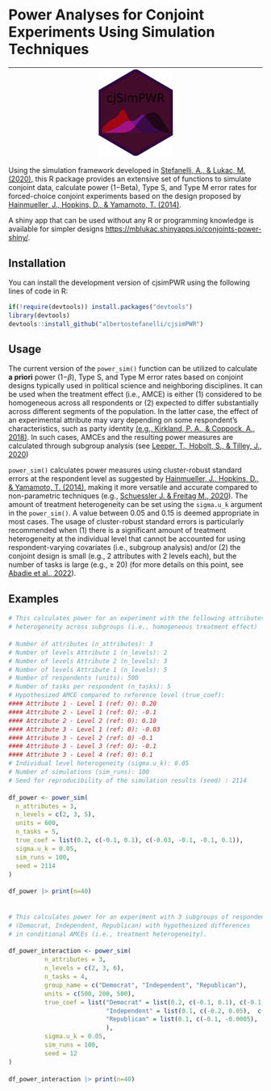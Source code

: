 Power Analyses for Conjoint Experiments Using Simulation Techniques
================

| <img width="30%" src="img/cjSimPWR_hex.png"> |
|:--------------------------------------------:|

Using the simulation framework developed in [Stefanelli, A., & Lukac, M.
(2020)](https://osf.io/preprints/socarxiv/spkcy/), this R package
provides an extensive set of functions to simulate conjoint data,
calculate power (1−Beta), Type S, and Type M error rates for
forced-choice conjoint experiments based on the design proposed by
[Hainmueller, J., Hopkins, D., & Yamamoto, T.
(2014)](https://www.cambridge.org/core/journals/political-analysis/article/causal-inference-in-conjoint-analysis-understanding-multidimensional-choices-via-stated-preference-experiments/414DA03BAA2ACE060FFE005F53EFF8C8).

A shiny app that can be used without any R or programming knowledge is
available for simpler designs
<https://mblukac.shinyapps.io/conjoints-power-shiny/>.

## Installation

You can install the development version of cjsimPWR using the following
lines of code in R:

``` r
if(!require(devtools)) install.packages("devtools")
library(devtools)
devtools::install_github("albertostefanelli/cjsimPWR")
```

## Usage

The current version of the `power_sim()` function can be utilized to
calculate **a priori** power (1−$\beta$), Type S, and Type M error rates
based on conjoint designs typically used in political science and
neighboring disciplines. It can be used when the treatment effect (i.e.,
AMCE) is either (1) considered to be homogeneous across all respondents
or (2) expected to differ substantially across different segments of the
population. In the latter case, the effect of an experimental attribute
may vary depending on some respondent’s characteristics, such as party
identity [(e.g., Kirkland, P. A., & Coppock, A.,
2018)](https://link.springer.com/article/10.1007/s11109-017-9414-8). In
such cases, AMCEs and the resulting power measures are calculated
through subgroup analysis (see [Leeper, T., Hobolt, S., & Tilley, J.,
2020](https://www.cambridge.org/core/journals/political-analysis/article/abs/measuring-subgroup-preferences-in-conjoint-experiments/4F2C21AC02753F1FFF2F5EA0F943C1B2))

`power_sim()` calculates power measures using cluster-robust standard
errors at the respondent level as suggested by [Hainmueller, J.,
Hopkins, D., & Yamamoto, T.
(2014)](https://www.cambridge.org/core/journals/political-analysis/article/causal-inference-in-conjoint-analysis-understanding-multidimensional-choices-via-stated-preference-experiments/414DA03BAA2ACE060FFE005F53EFF8C8),
making it more versatile and accurate compared to non-parametric
techniques (e.g., [Schuessler J. & Freitag M.,
2020](https://github.com/m-freitag/cjpowR)). The amount of treatment
heterogeneity can be set using the `sigma.u_k` argument in the
`power_sim()`. A value between 0.05 and 0.15 is deemed appropriate in
most cases. The usage of cluster-robust standard errors is particularly
recommended when (1) there is a significant amount of treatment
heterogeneity at the individual level that cannot be accounted for using
respondent-varying covariates (i.e., subgroup analysis) and/or (2) the
conjoint design is small (e.g., 2 attributes with 2 levels each), but
the number of tasks is large (e.g., ≥ 20) (for more details on this
point, see [Abadie et al.,
2022](https://academic.oup.com/qje/article/138/1/1/6750017)).

## Examples

``` r
# This calculates power for an experiment with the following attributes with no 
# heterogeneity across subgroups (i.e., homogeneous treatment effect)

# Number of attributes (n_attributes): 3
# Number of levels Attribute 1 (n_levels): 2
# Number of levels Attribute 2 (n_levels): 3
# Number of levels Attribute 1 (n_levels): 5
# Number of respondents (units): 500
# Number of tasks per respondent (n_tasks): 5
# Hypothesized AMCE compared to reference level (true_coef): 
#### Attribute 1 - Level 1 (ref: 0): 0.20 
#### Attribute 2 - Level 1 (ref: 0): -0.1 
#### Attribute 2 - Level 2 (ref: 0): 0.10 
#### Attribute 3 - Level 1 (ref: 0): -0.03 
#### Attribute 3 - Level 2 (ref: 0) -0.1 
#### Attribute 3 - Level 3 (ref: 0): -0.1 
#### Attribute 3 - Level 4 (ref: 0): 0.1
# Individual level heterogeneity (sigma.u_k): 0.05 
# Number of simulations (sim_runs): 100
# Seed for reproducibility of the simulation results (seed) : 2114

df_power <- power_sim(
  n_attributes = 3,
  n_levels = c(2, 3, 5),
  units = 600,
  n_tasks = 5,
  true_coef = list(0.2, c(-0.1, 0.1), c(-0.03, -0.1, -0.1, 0.1)),
  sigma.u_k = 0.05,
  sim_runs = 100,
  seed = 2114
)

df_power |> print(n=40)


# This calculates power for an experiment with 3 subgroups of respondents 
# (Democrat, Independent, Republican) with hypothesized differences 
# in conditional AMCEs (i.e., treatment heterogeneity). 

df_power_interaction <- power_sim(
          n_attributes = 3,
          n_levels = c(2, 3, 6),
          n_tasks = 4,
          group_name = c("Democrat", "Independent", "Republican"),
          units = c(500, 200, 500),
          true_coef = list("Democrat" = list(0.2, c(-0.1, 0.1), c(-0.1, -0.1, -0.1, 0.1, -0.03)),
                           "Independent" = list(0.1, c(-0.2, 0.05),  c(-0.1, 0.1, 0.1, 0.3, 0.01)),
                           "Republican" = list(0.1, c(-0.1, -0.0005),  c(-0.1, 0.2, -0.1, 0.1, -0.01))
                           ),
          sigma.u_k = 0.05,
          sim_runs = 100,
          seed = 12
)

df_power_interaction |> print(n=40)
```
